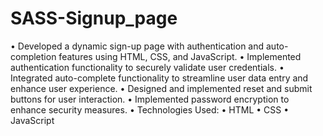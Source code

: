 # SASS-Signup_page

• Developed a dynamic sign-up page with authentication and auto-completion features using HTML, CSS, and JavaScript.
• Implemented authentication functionality to securely validate user credentials.
• Integrated auto-complete functionality to streamline user data entry and enhance user experience.
• Designed and implemented reset and submit buttons for user interaction.
• Implemented password encryption to enhance security measures.
• Technologies Used:
   • HTML
   • CSS
   • JavaScript